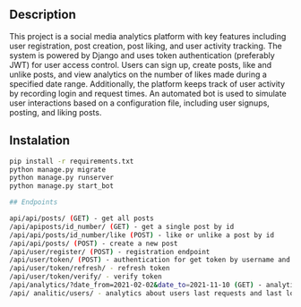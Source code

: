 ## Description

This project is a social media analytics platform with key features including user registration, post creation, post liking, and user activity tracking. The system is powered by Django and uses token authentication (preferably JWT) for user access control. Users can sign up, create posts, like and unlike posts, and view analytics on the number of likes made during a specified date range. Additionally, the platform keeps track of user activity by recording login and request times. An automated bot is used to simulate user interactions based on a configuration file, including user signups, posting, and liking posts.

## Instalation

```bash
pip install -r requirements.txt
python manage.py migrate
python manage.py runserver
python manage.py start_bot

## Endpoints

api/api/posts/ (GET) - get all posts
/api/apiposts/id_number/ (GET) - get a single post by id
/api/api/posts/id_number/like (POST) - like or unlike a post by id
/api/api/posts/ (POST) - create a new post
/api/user/register/ (POST) - registration endpoint
/api/user/token/ (POST) - authentication for get token by username and password
/api/user/token/refresh/ - refresh token
/api/user/token/verify/ - verify token
/api/analytics/?date_from=2021-02-02&date_to=2021-11-10 (GET) - analytics about how many likes was made. API return analytics aggregated by day. date_from is required parameter.
/api/ analitic/users/ - analytics about users last requests and last logins
